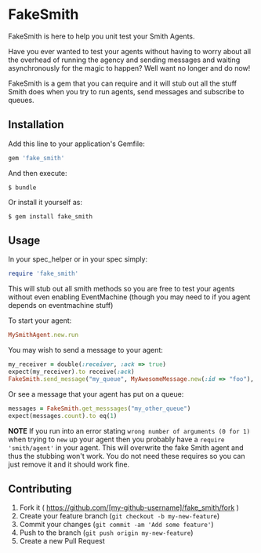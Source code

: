 # FakeSmith

FakeSmith is here to help you unit test your Smith Agents.

Have you ever wanted to test your agents without having to worry about all the overhead of running the agency and sending messages and waiting asynchronously for the magic to happen? Well want no longer and do now!

FakeSmith is a gem that you can require and it will stub out all the stuff Smith does when you try to run agents, send messages and subscribe to queues.

## Installation

Add this line to your application's Gemfile:

```ruby
gem 'fake_smith'
```

And then execute:

    $ bundle

Or install it yourself as:

    $ gem install fake_smith

## Usage

In your spec_helper or in your spec simply:

```ruby
require 'fake_smith'
```

This will stub out all smith methods so you are free to test your agents without even enabling EventMachine (though you may need to if you agent depends on eventmachine stuff)

To start your agent:

```ruby
MySmithAgent.new.run
```

You may wish to send a message to your agent:

```ruby
my_receiver = double(:receiver, :ack => true)
expect(my_receiver).to receive(:ack)
FakeSmith.send_message("my_queue", MyAwesomeMessage.new(:id => "foo"), my_receiver)
```

Or see a message that your agent has put on a queue:

```ruby
messages = FakeSmith.get_messsages("my_other_queue")
expect(messages.count).to eq(1)
```

**NOTE** If you run into an error stating `wrong number of arguments (0 for 1)`
when trying to `new` up your agent then you probably have a
`require 'smith/agent'` in your agent. This will overwrite the fake Smith
agent and thus the stubbing won't work. You do not need these requires
so you can just remove it and it should work fine.

## Contributing

1. Fork it ( https://github.com/[my-github-username]/fake_smith/fork )
2. Create your feature branch (`git checkout -b my-new-feature`)
3. Commit your changes (`git commit -am 'Add some feature'`)
4. Push to the branch (`git push origin my-new-feature`)
5. Create a new Pull Request
